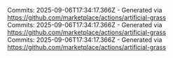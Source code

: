Commits: 2025-09-06T17:34:17.366Z - Generated via https://github.com/marketplace/actions/artificial-grass
<br>
Commits: 2025-09-06T17:34:17.366Z - Generated via https://github.com/marketplace/actions/artificial-grass
<br>
Commits: 2025-09-06T17:34:17.366Z - Generated via https://github.com/marketplace/actions/artificial-grass
<br>
